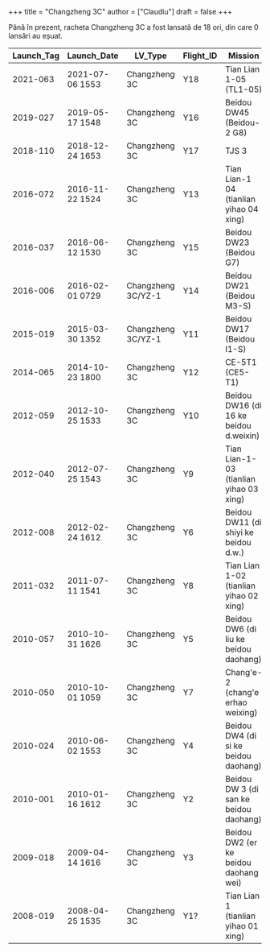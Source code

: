 +++
title = "Changzheng 3C"
author = ["Claudiu"]
draft = false
+++

Până în prezent, racheta Changzheng 3C a fost lansată de 18 ori, din care 0 lansări au eșuat.

| Launch_Tag | Launch_Date     | LV_Type            | Flight_ID | Mission                                 | Launch_Site | Country | Outcome |
|------------|-----------------|--------------------|-----------|-----------------------------------------|-------------|---------|---------|
| 2021-063   | 2021-07-06 1553 | Changzheng 3C      | Y18       | Tian Lian 1-05 (TL1-05)                 | XSC LC2     | CN      | S       |
| 2019-027   | 2019-05-17 1548 | Changzheng 3C      | Y16       | Beidou DW45 (Beidou-2 G8)               | XSC LC2     | CN      | S       |
| 2018-110   | 2018-12-24 1653 | Changzheng 3C      | Y17       | TJS 3                                   | XSC LC3     | CN      | S       |
| 2016-072   | 2016-11-22 1524 | Changzheng 3C      | Y13       | Tian Lian-1 04 (tianlian yihao 04 xing) | XSC LC2     | CN      | S       |
| 2016-037   | 2016-06-12 1530 | Changzheng 3C      | Y15       | Beidou DW23 (Beidou G7)                 | XSC LC3     | CN      | S       |
| 2016-006   | 2016-02-01 0729 | Changzheng 3C/YZ-1 | Y14       | Beidou DW21 (Beidou M3-S)               | XSC LC2?    | CN      | S       |
| 2015-019   | 2015-03-30 1352 | Changzheng 3C/YZ-1 | Y11       | Beidou DW17 (Beidou I1-S)               | XSC LC2     | CN      | S       |
| 2014-065   | 2014-10-23 1800 | Changzheng 3C      | Y12       | CE-5T1 (CE5-T1)                         | XSC LC2     | CN      | S       |
| 2012-059   | 2012-10-25 1533 | Changzheng 3C      | Y10       | Beidou DW16 (di 16 ke beidou d.weixin)  | XSC LC2     | CN      | S       |
| 2012-040   | 2012-07-25 1543 | Changzheng 3C      | Y9        | Tian Lian-1-03 (tianlian yihao 03 xing) | XSC LC2     | CN      | S       |
| 2012-008   | 2012-02-24 1612 | Changzheng 3C      | Y6        | Beidou DW11 (di shiyi ke beidou d.w.)   | XSC LC2?    | CN      | S       |
| 2011-032   | 2011-07-11 1541 | Changzheng 3C      | Y8        | Tian Lian 1-02 (tianlian yihao 02 xing) | XSC LC2     | CN      | S       |
| 2010-057   | 2010-10-31 1626 | Changzheng 3C      | Y5        | Beidou DW6 (di liu ke beidou daohang)   | XSC LC2     | CN      | S       |
| 2010-050   | 2010-10-01 1059 | Changzheng 3C      | Y7        | Chang'e-2 (chang'e erhao weixing)       | XSC LC2     | CN      | S       |
| 2010-024   | 2010-06-02 1553 | Changzheng 3C      | Y4        | Beidou DW4 (di si ke beidou daohang)    | XSC LC2     | CN      | S       |
| 2010-001   | 2010-01-16 1612 | Changzheng 3C      | Y2        | Beidou DW 3 (di san ke beidou daohang)  | XSC LC2     | CN      | S       |
| 2009-018   | 2009-04-14 1616 | Changzheng 3C      | Y3        | Beidou DW2 (er ke beidou daohang wei)   | XSC LC2?    | CN      | S       |
| 2008-019   | 2008-04-25 1535 | Changzheng 3C      | Y1?       | Tian Lian 1 (tianlian yihao 01 xing)    | XSC LC2?    | CN      | S       |
